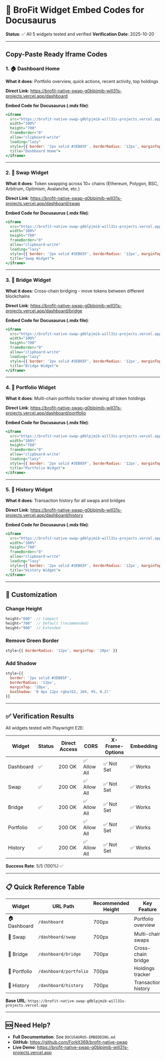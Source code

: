 # 🚀 BroFit Widget Embed Codes for Docusaurus

**Status**: ✅ All 5 widgets tested and verified
**Verification Date**: 2025-10-20

---

## Copy-Paste Ready Iframe Codes

### 1. 🏠 **Dashboard Home**

**What it does**: Portfolio overview, quick actions, recent activity, top holdings

**Direct Link**: https://brofit-native-swap-g0blpjmib-will31s-projects.vercel.app/dashboard

**Embed Code for Docusaurus (.mdx file)**:
```jsx
<iframe
  src="https://brofit-native-swap-g0blpjmib-will31s-projects.vercel.app/dashboard"
  width="100%"
  height="700"
  frameBorder="0"
  allow="clipboard-write"
  loading="lazy"
  style={{ border: '2px solid #3EB85F', borderRadius: '12px', marginTop: '20px' }}
  title="Dashboard Home">
</iframe>
```

---

### 2. 🔄 **Swap Widget**

**What it does**: Token swapping across 10+ chains (Ethereum, Polygon, BSC, Arbitrum, Optimism, Avalanche, etc.)

**Direct Link**: https://brofit-native-swap-g0blpjmib-will31s-projects.vercel.app/dashboard/swap

**Embed Code for Docusaurus (.mdx file)**:
```jsx
<iframe
  src="https://brofit-native-swap-g0blpjmib-will31s-projects.vercel.app/dashboard/swap"
  width="100%"
  height="700"
  frameBorder="0"
  allow="clipboard-write"
  loading="lazy"
  style={{ border: '2px solid #3EB85F', borderRadius: '12px', marginTop: '20px' }}
  title="Swap Widget">
</iframe>
```

---

### 3. 🌉 **Bridge Widget**

**What it does**: Cross-chain bridging - move tokens between different blockchains

**Direct Link**: https://brofit-native-swap-g0blpjmib-will31s-projects.vercel.app/dashboard/bridge

**Embed Code for Docusaurus (.mdx file)**:
```jsx
<iframe
  src="https://brofit-native-swap-g0blpjmib-will31s-projects.vercel.app/dashboard/bridge"
  width="100%"
  height="700"
  frameBorder="0"
  allow="clipboard-write"
  loading="lazy"
  style={{ border: '2px solid #3EB85F', borderRadius: '12px', marginTop: '20px' }}
  title="Bridge Widget">
</iframe>
```

---

### 4. 💼 **Portfolio Widget**

**What it does**: Multi-chain portfolio tracker showing all token holdings

**Direct Link**: https://brofit-native-swap-g0blpjmib-will31s-projects.vercel.app/dashboard/portfolio

**Embed Code for Docusaurus (.mdx file)**:
```jsx
<iframe
  src="https://brofit-native-swap-g0blpjmib-will31s-projects.vercel.app/dashboard/portfolio"
  width="100%"
  height="700"
  frameBorder="0"
  allow="clipboard-write"
  loading="lazy"
  style={{ border: '2px solid #3EB85F', borderRadius: '12px', marginTop: '20px' }}
  title="Portfolio Widget">
</iframe>
```

---

### 5. 📜 **History Widget**

**What it does**: Transaction history for all swaps and bridges

**Direct Link**: https://brofit-native-swap-g0blpjmib-will31s-projects.vercel.app/dashboard/history

**Embed Code for Docusaurus (.mdx file)**:
```jsx
<iframe
  src="https://brofit-native-swap-g0blpjmib-will31s-projects.vercel.app/dashboard/history"
  width="100%"
  height="700"
  frameBorder="0"
  allow="clipboard-write"
  loading="lazy"
  style={{ border: '2px solid #3EB85F', borderRadius: '12px', marginTop: '20px' }}
  title="History Widget">
</iframe>
```

---

## 🎨 Customization

### Change Height
```jsx
height="600"  // Compact
height="700"  // Default (recommended)
height="900"  // Extended
```

### Remove Green Border
```jsx
style={{ borderRadius: '12px', marginTop: '20px' }}
```

### Add Shadow
```jsx
style={{
  border: '2px solid #3EB85F',
  borderRadius: '12px',
  marginTop: '20px',
  boxShadow: '0 4px 12px rgba(62, 184, 95, 0.2)'
}}
```

---

## ✅ Verification Results

All widgets tested with Playwright E2E:

| Widget | Status | Direct Access | CORS | X-Frame-Options | Embedding |
|--------|--------|---------------|------|-----------------|-----------|
| Dashboard | ✅ | 200 OK | ✅ Allow All | ✅ Not Set | ✅ Works |
| Swap | ✅ | 200 OK | ✅ Allow All | ✅ Not Set | ✅ Works |
| Bridge | ✅ | 200 OK | ✅ Allow All | ✅ Not Set | ✅ Works |
| Portfolio | ✅ | 200 OK | ✅ Allow All | ✅ Not Set | ✅ Works |
| History | ✅ | 200 OK | ✅ Allow All | ✅ Not Set | ✅ Works |

**Success Rate**: 5/5 (100%) ✅

---

## 📋 Quick Reference Table

| Widget | URL Path | Recommended Height | Key Feature |
|--------|----------|-------------------|-------------|
| 🏠 Dashboard | `/dashboard` | 700px | Portfolio overview |
| 🔄 Swap | `/dashboard/swap` | 700px | Multi-chain swaps |
| 🌉 Bridge | `/dashboard/bridge` | 700px | Cross-chain bridge |
| 💼 Portfolio | `/dashboard/portfolio` | 700px | Holdings tracker |
| 📜 History | `/dashboard/history` | 700px | Transaction history |

**Base URL**: `https://brofit-native-swap-g0blpjmib-will31s-projects.vercel.app`

---

## 🆘 Need Help?

- **Full Documentation**: See `DOCUSAURUS-EMBEDDING.md`
- **GitHub**: https://github.com/ForkIt369/brofit-native-swap
- **Live Demo**: https://brofit-native-swap-g0blpjmib-will31s-projects.vercel.app
